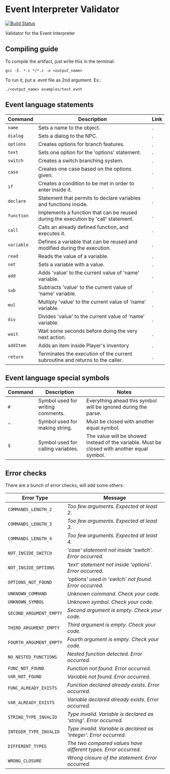 # Event Interpreter Validator

[![Build Status](https://travis-ci.org/ontech7/event_interpreter_validator.svg?branch=develop)](https://travis-ci.org/ontech7/event_interpreter_validator)

Validator for the Event Interpreter

## Compiling guide

To compile the artifact, just write this in the terminal:

```gcc -I. *.c */*.c -o <output_name>```

To run it, put a .evnt file as 2nd argument. Ex.:  

```./<output_name> examples/test.evnt```

## Event language statements

| Command | Description | Link
| --- | --- | --- |
| `name` | Sets a name to the object. | . |
| `dialog` | Sets a dialog to the NPC. | . |
| `options` | Creates options for branch features. | . |
| `text` | Sets one option for the 'options' statement. | . |
| `switch` | Creates a switch branching system. | . |
| `case` | Creates one case based on the options given. | . |
| `if` | Creates a condition to be met in order to enter inside it. | . |
| `declare` | Statement that permits to declare variables and functions inside. | . |
| `function` | Implements a function that can be reused during the execution by 'call' statement. | . |
| `call` | Calls an already defined function, and executes it. | . |
| `variable` | Defines a variable that can be reused and modified during the execution. | . |
| `read` | Reads the value of a variable. | . |
| `set` | Sets a variable with a value. | . |
| `add` | Adds 'value' to the current value of 'name' variable. | . |
| `sub` | Subtracts 'value' to the current value of 'name' variable. | . |
| `mul` | Multiply 'value' to the current value of 'name' variable. | . |
| `div` | Divides 'value' to the current value of 'name' variable. | . |
| `wait` | Wait some seconds before doing the very next action. | . |
| `addItem` | Adds an item inside Player's inventory | . |
| `return` | Terminates the execution of the current subroutine and returns to the caller. | . |

## Event language special symbols

| Command | Description | Notes |
| --- | --- | --- |
| `#` | Symbol used for writing comments. | Everything ahead this symbol will be ignored during the parse. |
| `"` | Symbol used for making string. | Must be closed with another equal symbol. |
| `$` | Symbol used for calling variables. | The value will be showed instead of the variable. Must be closed with another equal symbol. | 

## Error checks

There are a bunch of error checks, will add some others:

| Error Type | Message |
| --- | --- |
| `COMMANDS_LENGTH_2` | *Too few arguments. Expected at least 2.* |
| `COMMANDS_LENGTH_3` | *Too few arguments. Expected at least 3.* |
| `COMMANDS_LENGTH_4` | *Too few arguments. Expected at least 4.* |
| `NOT_INSIDE_SWITCH` | *'case' statement not inside 'switch'. Error occurred.* |
| `NOT_INSIDE_OPTIONS` | *'text' statement not inside 'options'. Error occurred.* |
| `OPTIONS_NOT_FOUND` | *'options' used in 'switch' not found. Error occurred.* |
| `UNKNOWN_COMMAND` | *Unknown command. Check your code.* |
| `UNKNOWN_SYMBOL` | *Unknown symbol. Check your code.* |
| `SECOND_ARGUMENT_EMPTY` | *Second argument is empty. Check your code.* |
| `THIRD_ARGUMENT_EMPTY` | *Third argument is empty. Check your code.* |
| `FOURTH_ARGUMENT_EMPTY` | *Fourth argument is empty. Check your code.* |
| `NO_NESTED_FUNCTIONS` | *Nested function detected. Error occurred.* |
| `FUNC_NOT_FOUND` | *Function not found. Error occurred.* |
| `VAR_NOT_FOUND` | *Variable not found. Error occurred.* |
| `FUNC_ALREADY_EXISTS` | *Function declared already exists. Error occurred.* |
| `VAR_ALREADY_EXISTS` | *Variable declared already exists. Error occurred.* |
| `STRING_TYPE_INVALID` | *Type invalid. Variable is declared as 'string'. Error occurred.* |
| `INTEGER_TYPE_INVALID` | *Type invalid. Variable is declared as 'integer'. Error occurred.* |
| `DIFFERENT_TYPES` | *The two compared values have different types. Error occurred.* |
| `WRONG_CLOSURE` | *Wrong closure of the statement. Error occurred.* |
